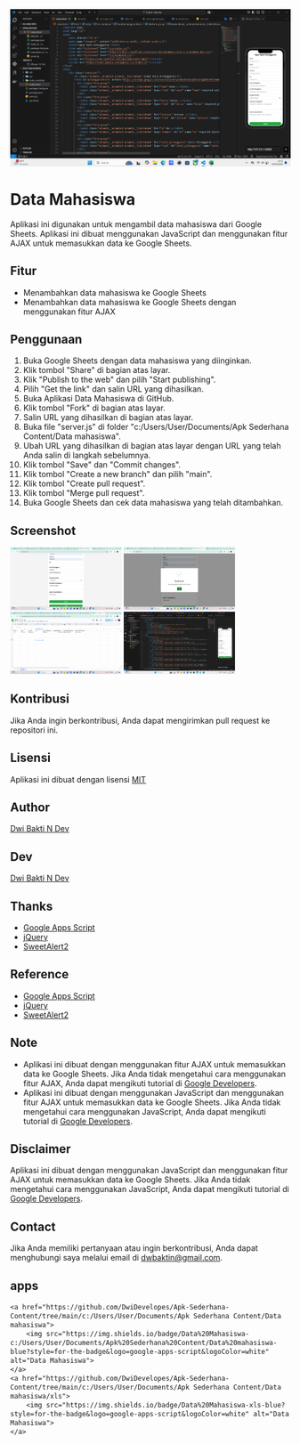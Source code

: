 <img src="asset/.png" alt="Logo Data Mahasiswa">

# Data Mahasiswa

Aplikasi ini digunakan untuk mengambil data mahasiswa dari Google Sheets. Aplikasi ini dibuat menggunakan JavaScript dan menggunakan fitur AJAX untuk memasukkan data ke Google Sheets.

## Fitur

- Menambahkan data mahasiswa ke Google Sheets
- Menambahkan data mahasiswa ke Google Sheets dengan menggunakan fitur AJAX

## Penggunaan

1. Buka Google Sheets dengan data mahasiswa yang diinginkan.
2. Klik tombol "Share" di bagian atas layar.
3. Klik "Publish to the web" dan pilih "Start publishing".
4. Pilih "Get the link" dan salin URL yang dihasilkan.
5. Buka Aplikasi Data Mahasiswa di GitHub.
6. Klik tombol "Fork" di bagian atas layar.
7. Salin URL yang dihasilkan di bagian atas layar.
8. Buka file "server.js" di folder "c:/Users/User/Documents/Apk Sederhana Content/Data mahasiswa".
9. Ubah URL yang dihasilkan di bagian atas layar dengan URL yang telah Anda salin di langkah sebelumnya.
10. Klik tombol "Save" dan "Commit changes".
11. Klik tombol "Create a new branch" dan pilih "main".
12. Klik tombol "Create pull request".
13. Klik tombol "Merge pull request".
14. Buka Google Sheets dan cek data mahasiswa yang telah ditambahkan.


## Screenshot

<img src="asset/1.png" alt="Screenshot Data Mahasiswa" width="200">
<img src="asset/2.png" alt="Screenshot Data Mahasiswa" width="200">
<img src="asset/3.png" alt="Screenshot Data Mahasiswa" width="200">
<img src="asset/.png" alt="Screenshot Data Mahasiswa" width="200">




## Kontribusi

Jika Anda ingin berkontribusi, Anda dapat mengirimkan pull request ke repositori ini.        

## Lisensi   

Aplikasi ini dibuat dengan lisensi [MIT](https://github.com/DwiDevelopes)

## Author

[Dwi Bakti N Dev](https://github.com/DwiDevelopes)

## Dev

[Dwi Bakti N Dev](https://github.com/DwiDevelopes)

## Thanks

- [Google Apps Script](https://developers.google.com/apps-script/)
- [jQuery](https://jquery.com/)
- [SweetAlert2](https://sweetalert2.github.io/)

## Reference

- [Google Apps Script](https://developers.google.com/apps-script/)
- [jQuery](https://jquery.com/) 
- [SweetAlert2](https://sweetalert2.github.io/)

## Note

- Aplikasi ini dibuat dengan menggunakan fitur AJAX untuk memasukkan data ke Google Sheets. Jika Anda tidak mengetahui cara menggunakan fitur AJAX, Anda dapat mengikuti tutorial di [Google Developers](https://developers.google.com/apps-script/guides/html/communication).
- Aplikasi ini dibuat dengan menggunakan JavaScript dan menggunakan fitur AJAX untuk memasukkan data ke Google Sheets. Jika Anda tidak mengetahui cara menggunakan JavaScript, Anda dapat mengikuti tutorial di [Google Developers](https://developers.google.com/apps-script/guides/html/communication).

## Disclaimer

Aplikasi ini dibuat dengan menggunakan JavaScript dan menggunakan fitur AJAX untuk memasukkan data ke Google Sheets. Jika Anda tidak mengetahui cara menggunakan JavaScript, Anda dapat mengikuti tutorial di [Google Developers](https://developers.google.com/apps-script/guides/html/communication).

## Contact

Jika Anda memiliki pertanyaan atau ingin berkontribusi, Anda dapat menghubungi saya melalui email di [dwbaktin@gmail.com](mailto:dwbakti76@gmail.com).

## apps
    <a href="https://github.com/DwiDevelopes/Apk-Sederhana-Content/tree/main/c:/Users/User/Documents/Apk Sederhana Content/Data mahasiswa">
        <img src="https://img.shields.io/badge/Data%20Mahasiswa-c:/Users/User/Documents/Apk%20Sederhana%20Content/Data%20mahasiswa-blue?style=for-the-badge&logo=google-apps-script&logoColor=white" alt="Data Mahasiswa">
    </a>
    <a href="https://github.com/DwiDevelopes/Apk-Sederhana-Content/tree/main/c:/Users/User/Documents/Apk Sederhana Content/Data mahasiswa/xls">
        <img src="https://img.shields.io/badge/Data%20Mahasiswa-xls-blue?style=for-the-badge&logo=google-apps-script&logoColor=white" alt="Data Mahasiswa">
    </a>
